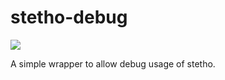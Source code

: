 # stetho-debug

[![](https://jitpack.io/v/systembugtj/stetho-debug.svg)](https://jitpack.io/#systembugtj/stetho-debug)

A simple wrapper to allow debug usage of stetho.
